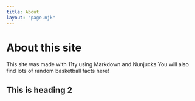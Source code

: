 ```yaml
---
title: About
layout: "page.njk"
---
```


# About this site

This site was made with 11ty using Markdown and Nunjucks
You will also find lots of random basketball facts here!

<div class="mydiv">
</div>

## This is heading 2